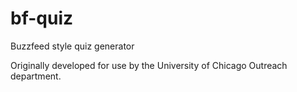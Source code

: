 bf-quiz
=======
Buzzfeed style quiz generator

Originally developed for use by the University of Chicago Outreach department.
